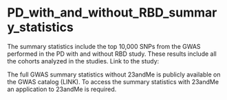 # PD_with_and_without_RBD_summary_statistics

The summary statistics include the top 10,000 SNPs from the GWAS performed in the PD with and without RBD study. These results include all the cohorts analyzed in the studies. Link to the study: 

The full GWAS summary statistics without 23andMe is publicly available on the GWAS catalog (LINK). To access the summary statistics with 23andMe an application to 23andMe is required.

